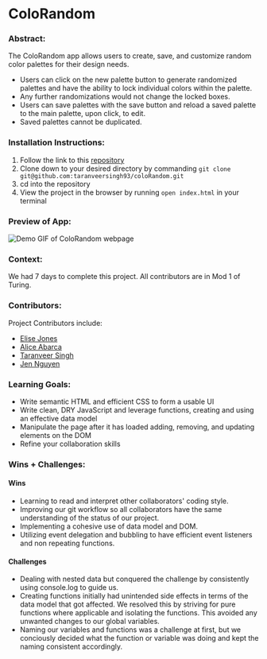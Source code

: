 # ColoRandom 

### Abstract:
[//]: <> (Briefly describe what you built and its features. What problem is the app solving? How does this application solve that problem?)
The ColoRandom app allows users to create, save, and customize random color palettes for their design needs.
 - Users can click on the new palette button to generate randomized palettes and have the ability to lock individual colors within the palette. 
 - Any further randomizations would not change the locked boxes. 
 - Users can save palettes with the save button and reload a saved palette to the main palette, upon click, to edit. 
 - Saved palettes cannot be duplicated. 

### Installation Instructions:
[//]: <> (What steps does a person have to take to get your app cloned down and running?)

1. Follow the link to this [repository](https://github.com/taranveersingh93/coloRandom)
2. Clone down to your desired directory by commanding 
  `git clone git@github.com:taranveersingh93/coloRandom.git`
3. cd into the repository
4. View the project in the browser by running `open index.html` in your terminal


### Preview of App:
[//]: <> (Provide ONE gif or screenshot of your application - choose the "coolest" piece of functionality to show off.)

![Demo GIF of ColoRandom webpage](https://user-images.githubusercontent.com/119144613/232608123-0d7ddb6e-3c1d-403e-9758-a7c19e3b4832.gif)


### Context:
[//]: <> (Give some context for the project here. How long did you have to work on it? How far into the Turing program are you?)

We had 7 days to complete this project. All contributors are in Mod 1 of Turing. 

### Contributors:
[//]: <> (Who worked on this application? Link to their GitHubs.)

Project Contributors include:

- [Elise Jones](https://github.com/Elise-Jones)
- [Alice Abarca](https://github.com/aliceabarca)
- [Taranveer Singh](https://github.com/taranveersingh93)
- [Jen Nguyen](https://github.com/Jnguyen615)

### Learning Goals:
[//]: <> (What were the learning goals of this project? What tech did you work with?)

- Write semantic HTML and efficient CSS to form a usable UI
- Write clean, DRY JavaScript and leverage functions, creating and using an effective data model
- Manipulate the page after it has loaded adding, removing, and updating elements on the DOM
- Refine your collaboration skills


### Wins + Challenges:
[//]: <> (What are 2-3 wins you have from this project? What were some challenges you faced - and how did you get over them?)
#### Wins
- Learning to read and interpret other collaborators' coding style.
- Improving our git workflow so all collaborators have the same understanding of the status of our project. 
- Implementing a cohesive use of data model and DOM.
- Utilizing event delegation and bubbling to have efficient event listeners and non repeating functions.

#### Challenges
- Dealing with nested data but conquered the challenge by consistently using console.log to guide us.
- Creating functions initially had unintended side effects in terms of the data model that got affected. We resolved this by striving for pure functions where applicable and isolating the functions. This avoided any unwanted changes to our global variables. 
- Naming our variables and functions was a challenge at first, but we conciously decided what the function or variable was doing and kept the naming consistent accordingly. 